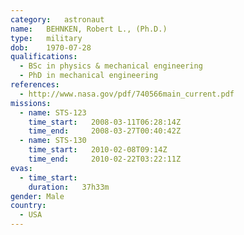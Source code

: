 ```yaml
---
category:	astronaut
name:	BEHNKEN, Robert L., (Ph.D.) 
type:	military
dob:	1970-07-28
qualifications:
  - BSc in physics & mechanical engineering
  - PhD in mechanical engineering
references:
  - http://www.nasa.gov/pdf/740566main_current.pdf
missions:
  - name: STS-123
    time_start:   2008-03-11T06:28:14Z
    time_end:     2008-03-27T00:40:42Z
  - name: STS-130
    time_start:   2010-02-08T09:14Z
    time_end:     2010-02-22T03:22:11Z
evas:
  - time_start: 
    duration:   37h33m
gender:	Male
country:
  - USA
---
```

